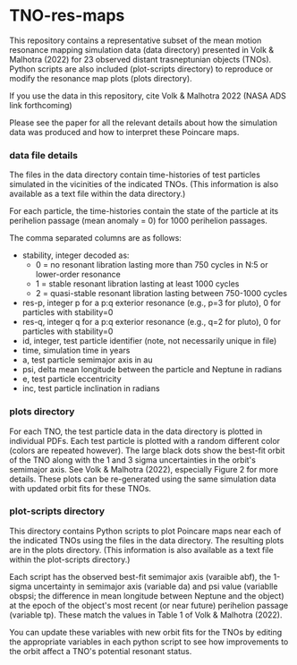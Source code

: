 # TNO-res-maps

This repository contains a representative subset of the mean motion resonance mapping 
simulation data (data directory) presented in Volk & Malhotra (2022) for 23 observed 
distant trasneptunian objects (TNOs). Python scripts are also included (plot-scripts 
directory) to reproduce or modify the resonance map plots (plots directory). 

If you use the data in this repository, cite Volk & Malhotra 2022 (NASA ADS link 
forthcoming)

Please see the paper for all the relevant details about how the simulation data was 
produced and how to interpret these Poincare maps.

### data file details

The files in the data directory contain time-histories of test particles
simulated in the vicinities of the indicated TNOs. (This information is also
available as a text file within the data directory.)

For each particle, the time-histories contain the state of the particle
at its perihelion passage (mean anomaly = 0) for 1000 perihelion passages.

The comma separated columns are as follows:
- stability, integer decoded as: 
  - 0 = no resonant libration lasting more than 750 cycles in N:5 or 
                  lower-order resonance
  - 1 = stable resonant libration lasting at least 1000 cycles
  - 2 = quasi-stable resonant libration lasting between 750-1000 cycles
- res-p, integer p for a p:q exterior resonance (e.g., p=3 for pluto), 0 for particles with stability=0
- res-q, integer q for a p:q exterior resonance (e.g., q=2 for pluto), 0 for particles with stability=0
- id, integer, test particle identifier (note, not necessarily unique in file)
- time, simulation time in years 
- a, test particle semimajor axis in au 
- psi, delta mean longitude between the particle and Neptune in radians 
- e, test particle eccentricity 
- inc, test particle inclination in radians

### plots directory

For each TNO, the test particle data in the data directory is plotted in individual PDFs.
Each test particle is plotted with a random different color (colors are repeated however).
The large black dots show the best-fit orbit of the TNO along with the 1 and 3 sigma 
uncertainties in the orbit's semimajor axis. See Volk & Malhotra (2022), especially Figure
2 for more details. These plots can be re-generated using the same simulation data with
updated orbit fits for these TNOs.

### plot-scripts directory

This directory contains Python scripts to plot Poincare maps near each of the indicated TNOs
using the files in the data directory. The resulting plots are in the plots directory.
(This information is also available as a text file within the plot-scripts directory.)

Each script has the observed best-fit semimajor axis (varaible abf), the 1-sigma uncertainty in 
semimajor axis (variable da) and psi value (variablle obspsi; the difference in mean longitude 
between Neptune and the object) at the epoch of the object's most recent (or near future) perihelion 
passage (variable tp). These match the values in Table 1 of Volk & Malhotra (2022).


You can update these variables with new orbit fits for the TNOs by editing the appropriate variables 
in each python script to see how improvements to the orbit affect a TNO's potential resonant status. 